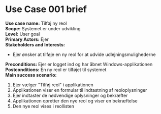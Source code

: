 ﻿# Use Case 001 brief

**Use case name:** Tilføj ny reol  
**Scope:** Systemet er under udvikling  
**Level:** User goal  
**Primary Actors:** Ejer  
**Stakeholders and Interests:** 
 - Ejer ønsker at tilføje en ny reol for at udvide udlejningsmulighederne

**Preconditions:** Ejer er logget ind og har åbnet Windows-applikationen  
**Postconditions:** En ny reol er tilføjet til systemet  
**Main success scenario:**  
1. Ejer vælger "Tilføj reol" i applikationen
1. Applikationen viser en formular til indtastning af reoloplysninger
1. Ejer indtaster de nødvendige oplysninger og bekræfter
1. Applikationen opretter den nye reol og viser en bekræftelse
1. Den nye reol vises i reollisten
